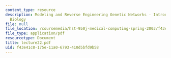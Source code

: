 ```yaml
---
content_type: resource
description: Modeling and Reverse Engineering Genetic Networks - Introduction to Systems
  Biology
file: null
file_location: /coursemedia/hst-950j-medical-computing-spring-2003/f43e41c8175e11a06793410d5bfd9b58_lecture22.pdf
file_type: application/pdf
resourcetype: Document
title: lecture22.pdf
uid: f43e41c8-175e-11a0-6793-410d5bfd9b58
---
```

